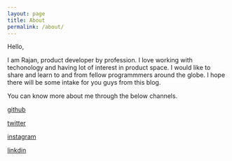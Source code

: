 ```yaml
---
layout: page
title: About
permalink: /about/
---
```


Hello,

I am Rajan, product developer by profession. I love working with techonology and having lot of interest in product space.
I would like to share and learn to and from fellow programmmers around the globe. I hope there will be some intake for you guys
from this blog.

You can know more about me through the below channels.

[github](https://www.github.com/rajanpsanthanam/)

[twitter](https://www.twitter.com/rajanpsanthanam/)

[instagram](https://www.instagram.com/rajanpsanthanam/)

[linkdin](https://www.linkedin.com/in/rajan-santhanam-26864854)

